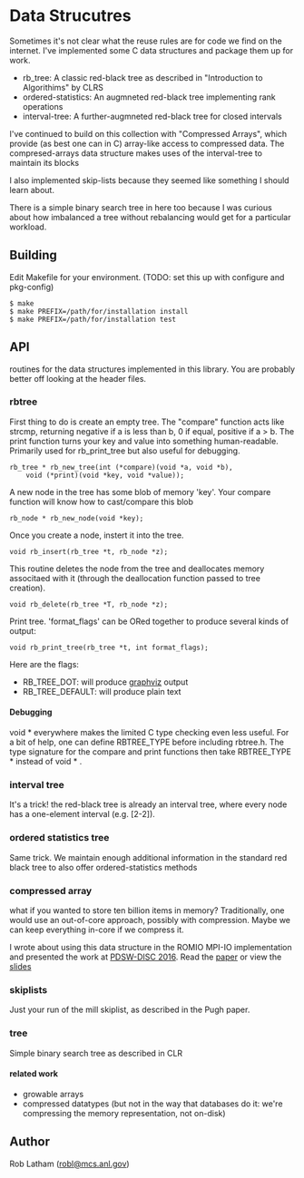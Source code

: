 # Data Strucutres 

Sometimes it's not clear what the reuse rules are for code we find on the
internet.  I've implemented some C data structures and package them up for work.

* rb\_tree: A classic red-black tree as described in "Introduction to Algorithims" by CLRS
* ordered-statistics: An augmneted red-black tree implementing rank operations
* interval-tree:  A further-augmneted red-black tree for closed intervals

I've continued to build on this collection with "Compressed Arrays", which
provide (as best one can in C) array-like access to compressed data.  The compresed-arrays data structure makes uses of the interval-tree to maintain its blocks

I also implemented skip-lists because they seemed like something I should learn
about.

There is a simple binary search tree in here too because I was curious about
how imbalanced a tree without rebalancing would get for a particular workload.

## Building

Edit Makefile for your environment.  (TODO: set this up with configure and pkg-config)

    $ make
    $ make PREFIX=/path/for/installation install
    $ make PREFIX=/path/for/installation test

## API

routines for the data structures implemented in this library.  You are probably
better off looking at the header files.

### rbtree

First thing to do is create an empty tree.  The "compare" function acts like
strcmp, returning negative if a is less than b, 0 if equal, positive if a > b.
The print function turns your key and value into something human-readable.  Primarily
used for rb\_print\_tree but also useful for debugging.

    rb_tree * rb_new_tree(int (*compare)(void *a, void *b),
    	void (*print)(void *key, void *value));

A new node in the tree has some blob of memory 'key'.  Your compare function will know how to cast/compare this blob

    rb_node * rb_new_node(void *key);

Once you create a node, instert it into the tree.

    void rb_insert(rb_tree *t, rb_node *z);

This routine deletes the node from the tree and deallocates memory associtaed with it (through the deallocation function passed to tree creation).

    void rb_delete(rb_tree *T, rb_node *z);

Print tree.  'format\_flags' can be ORed together to produce several kinds of output:

    void rb_print_tree(rb_tree *t, int format_flags);

Here are the flags:

 * RB\_TREE\_DOT: will produce [graphviz](www.graphviz.org) output
 * RB\_TREE\_DEFAULT: will produce plain text

#### Debugging

void * everywhere makes the limited C type checking even less useful.  For a
bit of help, one can define RBTREE\_TYPE before including rbtree.h.  The type
signature for the compare and print functions then take RBTREE\_TYPE * instead
of void * .

### interval tree

It's a trick! the red-black tree is already an interval tree, where every node
has a one-element interval (e.g. [2-2]).

### ordered statistics tree

Same trick.  We maintain enough additional information in the standard red
black tree to also offer ordered-statistics methods

### compressed array

what if you wanted to store ten billion items in memory?  Traditionally, one
would use an out-of-core approach, possibly with compression.  Maybe we can
keep everything in-core if we compress it.

I wrote about using this data structure in the ROMIO MPI-IO implementation and
presented the work at
[PDSW-DISC 2016](http://www.pdsw.org/pdsw-discs16/index.shtml).  Read the
[paper](http://www.pdsw.org/pdsw-discs16/papers/p37-latham.pdf) or view the
[slides](http://www.pdsw.org/pdsw-discs16/slides/Latham-PDSW-DISCS-2016.pdf)

### skiplists

Just your run of the mill skiplist, as described in the Pugh paper.

### tree

Simple binary search tree as described in CLR

#### related work
- growable arrays
- compressed datatypes (but not in the way that databases do it: we're
  compressing the memory representation, not on-disk)

## Author

Rob Latham (robl@mcs.anl.gov)
